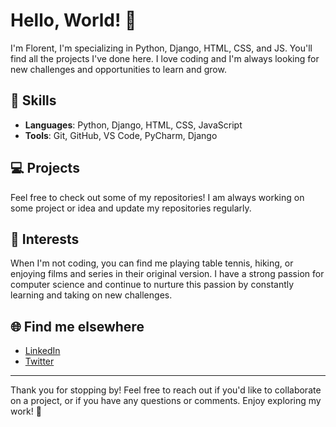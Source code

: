 # Hello, World! 👋

I'm Florent, I'm specializing in Python, Django, HTML, CSS, and JS. You'll find all the projects I've done here. I love coding and I'm always looking for new challenges and opportunities to learn and grow.

## 🚀 Skills

- **Languages**: Python, Django, HTML, CSS, JavaScript
- **Tools**: Git, GitHub, VS Code, PyCharm, Django

## 💻 Projects

Feel free to check out some of my repositories! I am always working on some project or idea and update my repositories regularly.

## 🎯 Interests

When I'm not coding, you can find me playing table tennis, hiking, or enjoying films and series in their original version. I have a strong passion for computer science and continue to nurture this passion by constantly learning and taking on new challenges.

## 🌐 Find me elsewhere

- [LinkedIn](https://www.linkedin.com/in/florent-spring-32035914b/)
- [Twitter](https://twitter.com/majestic_sj12)

---

Thank you for stopping by! Feel free to reach out if you'd like to collaborate on a project, or if you have any questions or comments. Enjoy exploring my work! 👀
